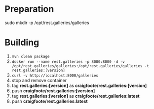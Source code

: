 # Preparation

sudo mkdir -p /opt/rest.galleries/galleries

# Building

1. `mvn clean package`
1. `docker run --name rest.galleries -p 8000:8000 -d -v /opt/rest.galleries/galleries:/opt/rest.galleries/galleries -t rest.galleries:[version]`
1. `curl -v http://localhost:8000/galleries`
1. stop and remove container
1. tag **rest.galleries:[version]** as **craigfoote/rest.galleries:[version]**
1. push **craigfoote/rest.galleries:[version]**
1. tag **rest.galleries:[version]** as **craigfoote/rest.galleries:latest**
1. push **craigfoote/rest.galleries:latest**